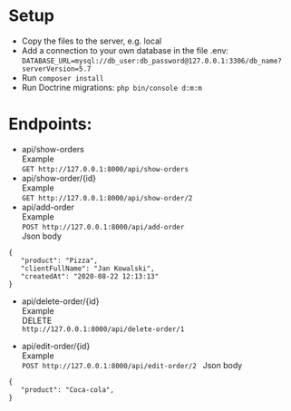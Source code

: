 
# Setup  
*  Copy the files to the server, e.g. local  
*  Add a connection to your own database in the file .env:  ```DATABASE_URL=mysql://db_user:db_password@127.0.0.1:3306/db_name?serverVersion=5.7```  
*  Run ``` composer install ```
*  Run Doctrine migrations: ```php bin/console d:m:m ``` 

# Endpoints:  

*  api/show-orders  
Example  
``` GET http://127.0.0.1:8000/api/show-orders ```
*  api/show-order/{id}  
Example  
``` GET http://127.0.0.1:8000/api/show-order/2 ```
*  api/add-order  
Example  
```POST http://127.0.0.1:8000/api/add-order ```  
 Json body  
 ```
{
    "product": "Pizza",
    "clientFullName": "Jan Kowalski",
    "createdAt": "2020-08-22 12:13:13"
}
 ```
*  api/delete-order/{id}   
Example  
DELETE   
``` http://127.0.0.1:8000/api/delete-order/1 ```

*  api/edit-order/{id}  
Example  
```POST http://127.0.0.1:8000/api/edit-order/2 ```
 Json body  
 ```
{
    "product": "Coca-cola",
}
